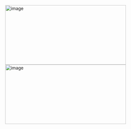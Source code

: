 
<img width="386" height="191" alt="image" src="https://github.com/user-attachments/assets/e06e7188-af0d-4b11-a8de-93d64b56cb28" />
<img width="386" height="191" alt="image" src="https://github.com/user-attachments/assets/4fbaeabe-1475-4803-bb4b-b65985ec0ea8" />
